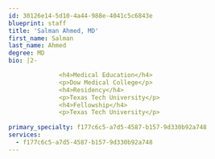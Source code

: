 ```yaml
---
id: 30126e14-5d10-4a44-988e-4041c5c6843e
blueprint: staff
title: 'Salman Ahmed, MD'
first_name: Salman
last_name: Ahmed
degree: MD
bio: |2-

              <h4>Medical Education</h4>
              <p>Dow Medical College</p>
              <h4>Residency</h4>
              <p>Texas Tech University</p>
              <h4>Fellowship</h4>
              <p>Texas Tech University</p>
          
primary_specialty: f177c6c5-a7d5-4587-b157-9d330b92a748
services:
  - f177c6c5-a7d5-4587-b157-9d330b92a748
---
```


